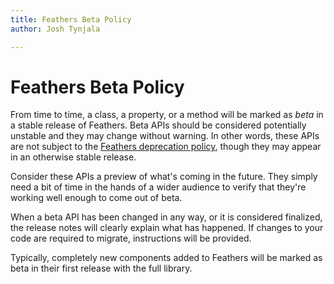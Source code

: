 ```yaml
---
title: Feathers Beta Policy  
author: Josh Tynjala

---
```

# Feathers Beta Policy

From time to time, a class, a property, or a method will be marked as *beta* in a stable release of Feathers. Beta APIs should be considered potentially unstable and they may change without warning. In other words, these APIs are not subject to the [Feathers deprecation policy](deprecation-policy.html), though they may appear in an otherwise stable release.

Consider these APIs a preview of what's coming in the future. They simply need a bit of time in the hands of a wider audience to verify that they're working well enough to come out of beta.

When a beta API has been changed in any way, or it is considered finalized, the release notes will clearly explain what has happened. If changes to your code are required to migrate, instructions will be provided.

Typically, completely new components added to Feathers will be marked as beta in their first release with the full library.